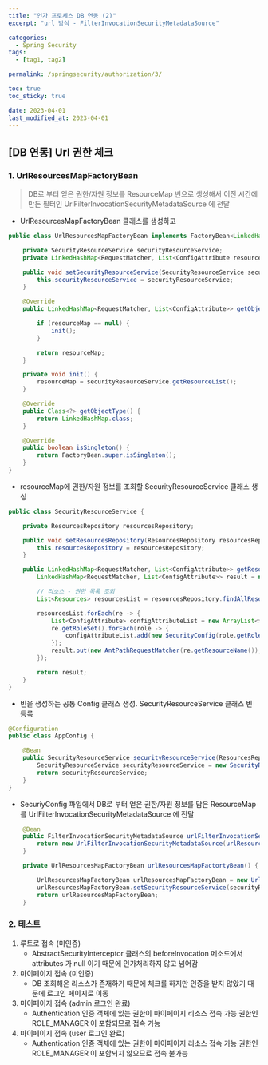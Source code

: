 ```yaml
---
title: "인가 프로세스 DB 연동 (2)"
excerpt: "url 방식 - FilterInvocationSecurityMetadataSource"

categories:
  - Spring Security
tags:
  - [tag1, tag2]

permalink: /springsecurity/authorization/3/

toc: true
toc_sticky: true

date: 2023-04-01
last_modified_at: 2023-04-01
---
```


## [DB 연동] Url 권한 체크
### 1. UrlResourcesMapFactoryBean
>DB로 부터 얻은 권한/자원 정보를 ResourceMap 빈으로 생성해서 이전 시간에 만든 필터인 UrlFilterInvocationSecurityMetadataSource 에 전달

+ UrlResourcesMapFactoryBean 클래스를 생성하고

```java
public class UrlResourcesMapFactoryBean implements FactoryBean<LinkedHashMap<RequestMatcher, List<ConfigAttribute>>> {

    private SecurityResourceService securityResourceService;
    private LinkedHashMap<RequestMatcher, List<ConfigAttribute resourceMap;

    public void setSecurityResourceService(SecurityResourceService securityResourceService) {
        this.securityResourceService = securityResourceService;
    }

    @Override
    public LinkedHashMap<RequestMatcher, List<ConfigAttribute>> getObject() throws Exception {

        if (resourceMap == null) {
            init();
        }

        return resourceMap;
    }

    private void init() {
        resourceMap = securityResourceService.getResourceList();
    }

    @Override
    public Class<?> getObjectType() {
        return LinkedHashMap.class;
    }

    @Override
    public boolean isSingleton() {
        return FactoryBean.super.isSingleton();
    }
}
```

+ resourceMap에 권한/자원 정보를 조회할 SecurityResourceService 클래스 생성

```java
public class SecurityResourceService {

    private ResourcesRepository resourcesRepository;

    public void setResourcesRepository(ResourcesRepository resourcesRepository) {
        this.resourcesRepository = resourcesRepository;
    }

    public LinkedHashMap<RequestMatcher, List<ConfigAttribute>> getResourceList() {
        LinkedHashMap<RequestMatcher, List<ConfigAttribute>> result = new LinkedHashMap<>();

        // 리소스 - 권한 목록 조회
        List<Resources> resourcesList = resourcesRepository.findAllResources();

        resourcesList.forEach(re -> {
            List<ConfigAttribute> configAttributeList = new ArrayList<>();
            re.getRoleSet().forEach(role -> {
                configAttributeList.add(new SecurityConfig(role.getRoleName()));
            });
            result.put(new AntPathRequestMatcher(re.getResourceName()), configAttributeList);
        });

        return result;
    }
}
```

+ 빈을 생성하는 공통 Config 클래스 생성. SecurityResourceService 클래스 빈 등록

```java
@Configuration
public class AppConfig {

    @Bean
    public SecurityResourceService securityResourceService(ResourcesRepository resourcesRepository) {
        SecurityResourceService securityResourceService = new SecurityResourceService(resourcesRepository);
        return securityResourceService;
    }
}
```

+ SecuriyConfig 파일에서 DB로 부터 얻은 권한/자원 정보를 담은 ResourceMap 를 UrlFilterInvocationSecurityMetadataSource 에 전달

```java
    @Bean
    public FilterInvocationSecurityMetadataSource urlFilterInvocationSecurityMetadataSource() throws Exception {
        return new UrlFilterInvocationSecurityMetadataSource(urlResourcesMapFactortyBean().getObject());
    }

    private UrlResourcesMapFactoryBean urlResourcesMapFactortyBean() {

        UrlResourcesMapFactoryBean urlResourcesMapFactoryBean = new UrlResourcesMapFactoryBean();
        urlResourcesMapFactoryBean.setSecurityResourceService(securityResourceService);
        return urlResourcesMapFactoryBean;
    }
```

### 2. 테스트
1. 루트로 접속 (미인증)
   + AbstractSecurityInterceptor 클래스의 beforeInvocation 메소드에서 attributes 가 null 이기 때문에 인가처리하지 않고 넘어감   
2. 마이페이지 접속 (미인증)
   + DB 조회해온 리소스가 존재하기 때문에 체크를 하지만 인증을 받지 않았기 때문에 로그인 페이지로 이동
3. 마이페이지 접속 (admin 로그인 완료)
   + Authentication 인증 객체에 있는 권한이 마이페이지 리소스 접속 가능 권한인 ROLE_MANAGER 이 포함되므로 접속 가능
4. 마이페이지 접속 (user 로그인 완료)
   + Authentication 인증 객체에 있는 권한이 마이페이지 리소스 접속 가능 권한인 ROLE_MANAGER 이 포함되지 않으므로 접속 불가능   

